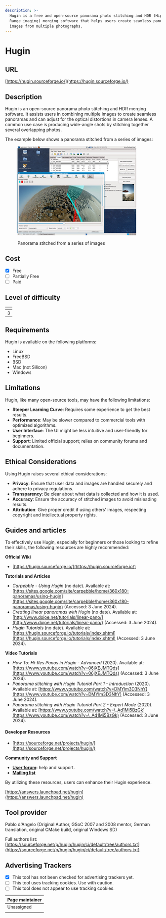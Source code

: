 ```yaml
---
description: >-
  Hugin is a free and open-source panorama photo stitching and HDR (High Dynamic
  Range imaging) merging software that helps users create seamless panoramic
  images from multiple photographs.
---
```


# Hugin

## URL

[https://hugin.sourceforge.io/](https://hugin.sourceforge.io/)

## Description

Hugin is an open-source panorama photo stitching and HDR merging software. It assists users in combining multiple images to create seamless panoramas and can adjust for the optical distortions in camera lenses. A common use case is producing wide-angle shots by stitching together several overlapping photos.

The example below shows a panorama stitched from a series of images:

<figure><img src=".gitbook/assets/image (1).png" alt="Screenshot of user interface showing rocky panorama stitched from a series of images"><figcaption><p>Panorama stitched from a series of images</p></figcaption></figure>

## Cost

* [x] Free
* [ ] Partially Free
* [ ] Paid

## Level of difficulty

<table><thead><tr><th data-type="rating" data-max="5"></th></tr></thead><tbody><tr><td>3</td></tr></tbody></table>

## Requirements

Hugin is available on the following platforms:

* Linux&#x20;
* FreeBSD
* BSD
* Mac (not Silicon)
* Windows

## Limitations

Hugin, like many open-source tools, may have the following limitations:

* **Steeper Learning Curve**: Requires some experience to get the best results.
* **Performance**: May be slower compared to commercial tools with optimized algorithms.
* **User Interface**: The UI might be less intuitive and user-friendly for beginners.
* **Support**: Limited official support; relies on community forums and documentation.

## Ethical Considerations

Using Hugin raises several ethical considerations:

* **Privacy**: Ensure that user data and images are handled securely and adhere to privacy regulations.
* **Transparency**: Be clear about what data is collected and how it is used.
* **Accuracy**: Ensure the accuracy of stitched images to avoid misleading results.
* **Attribution**: Give proper credit if using others' images, respecting copyright and intellectual property rights.

## Guides and articles

To effectively use Hugin, especially for beginners or those looking to refine their skills, the following resources are highly recommended:

**Official Wiki**&#x20;

* [https://hugin.sourceforge.io/](https://hugin.sourceforge.io/)

**Tutorials and Articles**

* _Carpebble - Using Hugin_ (no date). Available at: [https://sites.google.com/site/carpebble/home/360x180-panoramas/using-hugin](https://sites.google.com/site/carpebble/home/360x180-panoramas/using-hugin) (Accessed: 3 June 2024).
* _Creating linear panoramas with Hugin_ (no date). Available at: [http://www.dojoe.net/tutorials/linear-pano/](http://www.dojoe.net/tutorials/linear-pano/) (Accessed: 3 June 2024).
* _Hugin Tutorials_ (no date). Available at: [https://hugin.sourceforge.io/tutorials/index.shtml](https://hugin.sourceforge.io/tutorials/index.shtml) (Accessed: 3 June 2024).

**Video Tutorials**

* _How To: Hi-Res Panos in Hugin - Advanced_ (2020). Available at: [https://www.youtube.com/watch?v=06jXEJMTQds](https://www.youtube.com/watch?v=06jXEJMTQds) (Accessed: 3 June 2024).
* _Panorama stitching with Hugin Tutorial Part 1 - Introduction_ (2020). Available at: [https://www.youtube.com/watch?v=DMYlm3D3NhY](https://www.youtube.com/watch?v=DMYlm3D3NhY) (Accessed: 3 June 2024).
* _Panorama stitching with Hugin Tutorial Part 2 - Expert Mode_ (2020). Available at: [https://www.youtube.com/watch?v=\_Ad1Mi5BzGk](https://www.youtube.com/watch?v=\_Ad1Mi5BzGk) (Accessed: 3 June 2024).

#### Developer Resources

* [https://sourceforge.net/projects/hugin/](https://sourceforge.net/projects/hugin/)

**Community and Support**

* [**User forum**](https://answers.launchpad.net/hugin)**:** help and support.
* [**Mailing list**](https://sourceforge.net/p/hugin/mailman/)

By utilizing these resources, users can enhance their Hugin experience.

[https://answers.launchpad.net/hugin](https://answers.launchpad.net/hugin)

## Tool provider

Pablo d'Angelo (Original Author, GSoC 2007 and 2008 mentor, German translation, original CMake build, original Windows SD)

Full authors list: [https://sourceforge.net/p/hugin/hugin/ci/default/tree/authors.txt](https://sourceforge.net/p/hugin/hugin/ci/default/tree/authors.txt)

## Advertising Trackers

* [x] This tool has not been checked for advertising trackers yet.
* [ ] This tool uses tracking cookies. Use with caution.
* [ ] This tool does not appear to use tracking cookies.

| Page maintainer |
| --------------- |
| Unassigned      |
|                 |
